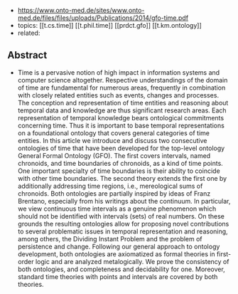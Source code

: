 
- https://www.onto-med.de/sites/www.onto-med.de/files/files/uploads/Publications/2014/gfo-time.pdf
- topics: [[t.cs.time]] [[t.phil.time]] [[prdct.gfo]] [[t.km.ontology]]
- related: 

## Abstract

- Time is a pervasive notion of high impact in information systems and computer science altogether. Respective understandings of the domain of time are fundamental for numerous areas, frequently in combination with closely related entities such as events, changes and processes. The conception and representation of time entities and reasoning about temporal data and knowledge are thus significant research areas. Each representation of temporal knowledge bears ontological commitments concerning time. Thus it is important to base temporal representations on a foundational ontology that covers general categories of time entities. In this article we introduce and discuss two consecutive ontologies of time that have been developed for the top-level ontology General Formal Ontology (GFO). The first covers intervals, named chronoids, and time boundaries of chronoids, as a kind of time points. One important specialty of time boundaries is their ability to coincide with other time boundaries. The second theory extends the first one by additionally addressing time regions, i.e., mereological sums of chronoids. Both ontologies are partially inspired by ideas of Franz Brentano, especially from his writings about the continuum. In particular, we view continuous time intervals as a genuine phenomenon which should not be identified with intervals (sets) of real numbers. On these grounds the resulting ontologies allow for proposing novel contributions to several problematic issues in temporal representation and reasoning, among others, the Dividing Instant Problem and the problem of persistence and change. Following our general approach to ontology development, both ontologies are axiomatized as formal theories in first-order logic and are analyzed metalogically. We prove the consistency of both ontologies, and completeness and decidability for one. Moreover, standard time theories with points and intervals are covered by both theories.